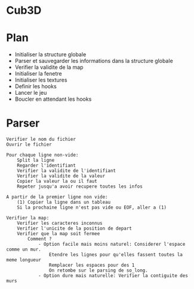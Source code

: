 # Cub3D

# Plan

- Initialiser la structure globale
- Parser et sauvegarder les informations dans la structure globale
- Verifier la validite de la map
- Initialiser la fenetre
- Initialiser les textures
- Definir les hooks
- Lancer le jeu
- Boucler en attendant les hooks

# Parser

```
Verifier le nom du fichier
Ouvrir le fichier

Pour chaque ligne non-vide:
	Split la ligne
	Regarder l'identifiant
	Verifier la validite de l'identifiant
	Verifier la validite de la valeur
	Copier la valeur la ou il faut
	Repeter jusqu'a avoir recupere toutes les infos

A partir de la premier ligne non vide:
	(1) Copier la ligne dans un tableau
	Si la prochaine ligne n'est pas vide ou EOF, aller a (1)

Verifier la map:
	Verifier les caracteres inconnus
	Verifier l'unicite de la position de depart
	Verifier que la map soit fermee
		Comment ?
			- Option facile mais moins naturel: Considerer l'espace comme un mur.
				Etendre les lignes pour qu'elles fassent toutes la meme longueur
				Remplacer les espaces pour des 1
				On retombe sur le parsing de so_long.
			- Option dure mais naturelle: Verifier la contiguite des murs


```

